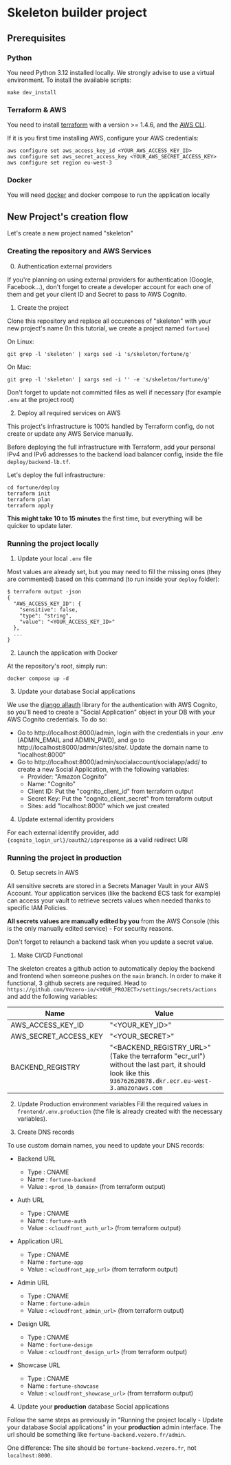 # Skeleton builder project

## Prerequisites

### Python

You need Python 3.12 installed locally. We strongly advise to use a virtual environment.
To install the available scripts:

```
make dev_install
```

### Terraform & AWS

You need to install [terraform](https://developer.hashicorp.com/terraform/tutorials/aws-get-started/install-cli) with a version >= 1.4.6, and the [AWS CLI](https://docs.aws.amazon.com/cli/latest/userguide/getting-started-install.html).

If it is you first time installing AWS, configure your AWS credentials:

```
aws configure set aws_access_key_id <YOUR_AWS_ACCESS_KEY_ID>
aws configure set aws_secret_access_key <YOUR_AWS_SECRET_ACCESS_KEY>
aws configure set region eu-west-3
```

### Docker

You will need [docker](https://docs.docker.com/engine/install/) and docker compose to run the application locally

## New Project's creation flow

Let's create a new project named "skeleton"

### Creating the repository and AWS Services

0. Authentication external providers

If you're planning on using external providers for authentication (Google, Facebook...), don't forget to create a developer account for each one of them and get your client ID and Secret to pass to AWS Cognito.

1. Create the project

Clone this repository and replace all occurences of "skeleton" with your new project's name (In this tutorial, we create a project named `fortune`)

On Linux:

```
git grep -l 'skeleton' | xargs sed -i 's/skeleton/fortune/g'
```

On Mac:

```
git grep -l 'skeleton' | xargs sed -i '' -e 's/skeleton/fortune/g'
```

Don't forget to update not committed files as well if necessary (for example `.env` at the project root)

2. Deploy all required services on AWS

This project's infrastructure is 100% handled by Terraform config, do not create or update any AWS Service manually.

Before deploying the full infrastructure with Terraform, add your personal IPv4 and IPv6 addresses to the backend load balancer config, inside the file `deploy/backend-lb.tf`.

Let's deploy the full infrastructure:

```
cd fortune/deploy
terraform init
terraform plan
terraform apply
```

**This might take 10 to 15 minutes** the first time, but everything will be quicker to update later.

### Running the project locally

1. Update your local `.env` file

Most values are already set, but you may need to fill the missing ones (they are commented) based on this command (to run inside your `deploy` folder):

```
$ terraform output -json
{
  "AWS_ACCESS_KEY_ID": {
    "sensitive": false,
    "type": "string",
    "value": "<YOUR_ACCESS_KEY_ID>"
  },
  ...
}
```

2. Launch the application with Docker

At the repository's root, simply run:

```
docker compose up -d
```

3. Update your database Social applications

We use the [django allauth](https://django-allauth.readthedocs.io/en/latest/) library for the authentication with AWS Cognito, so you'll need to create a "Social Application" object in your DB with your AWS Cognito credentials. To do so:

- Go to http://localhost:8000/admin, login with the credentials in your .env (ADMIN_EMAIL and ADMIN_PWD), and go to http://localhost:8000/admin/sites/site/. Update the domain name to "localhost:8000"
- Go to http://localhost:8000/admin/socialaccount/socialapp/add/ to create a new Social Application, with the following variables:
  - Provider: "Amazon Cognito"
  - Name: "Cognito"
  - Client ID: Put the "cognito_client_id" from terraform output
  - Secret Key: Put the "cognito_client_secret" from terraform output
  - Sites: add "localhost:8000" which we just created

4. Update external identity providers

For each external identify provider, add `{cognito_login_url}/oauth2/idpresponse` as a valid redirect URI

### Running the project in production

0. Setup secrets in AWS

All sensitive secrets are stored in a Secrets Manager Vault in your AWS Account.
Your application services (like the backend ECS task for example) can access your vault to retrieve secrets values when needed thanks to specific IAM Policies.

**All secrets values are manually edited by you** from the AWS Console (this is the only manually edited service) - For security reasons.

Don't forget to relaunch a backend task when you update a secret value.

1. Make CI/CD Functional

The skeleton creates a github action to automatically deploy the backend and frontend when someone pushes on the `main` branch.
In order to make it functional, 3 github secrets are required. Head to `https://github.com/Vezero-io/<YOUR_PROJECT>/settings/secrets/actions` and add the following variables:

| Name                  | Value                                                                                                                                                  |
| --------------------- | ------------------------------------------------------------------------------------------------------------------------------------------------------ |
| AWS_ACCESS_KEY_ID     | "<YOUR_KEY_ID>"                                                                                                                                        |
| AWS_SECRET_ACCESS_KEY | "<YOUR_SECRET>"                                                                                                                                        |
| BACKEND_REGISTRY      | "<BACKEND_REGISTRY_URL>" (Take the terraform "ecr_url") without the last part, it should look like this `936762620878.dkr.ecr.eu-west-3.amazonaws.com` |

2. Update Production environment variables
   Fill the required values in `frontend/.env.production` (the file is already created with the necessary variables).

3. Create DNS records

To use custom domain names, you need to update your DNS records:

- Backend URL

  - Type : CNAME
  - Name : `fortune-backend`
  - Value : `<prod_lb_domain>` (from terraform output)

- Auth URL

  - Type : CNAME
  - Name : `fortune-auth`
  - Value : `<cloudfront_auth_url>` (from terraform output)

- Application URL

  - Type : CNAME
  - Name : `fortune-app`
  - Value : `<cloudfront_app_url>` (from terraform output)

- Admin URL

  - Type : CNAME
  - Name : `fortune-admin`
  - Value : `<cloudfront_admin_url>` (from terraform output)

- Design URL

  - Type : CNAME
  - Name : `fortune-design`
  - Value : `<cloudfront_design_url>` (from terraform output)

- Showcase URL
  - Type : CNAME
  - Name : `fortune-showcase`
  - Value : `<cloudfront_showcase_url>` (from terraform output)

4. Update your **production** database Social applications

Follow the same steps as previously in "Running the project locally - Update your database Social applications" in your **production** admin interface. The url should be something like `fortune-backend.vezero.fr/admin`.

One difference: The site should be `fortune-backend.vezero.fr`, not `localhost:8000`.

